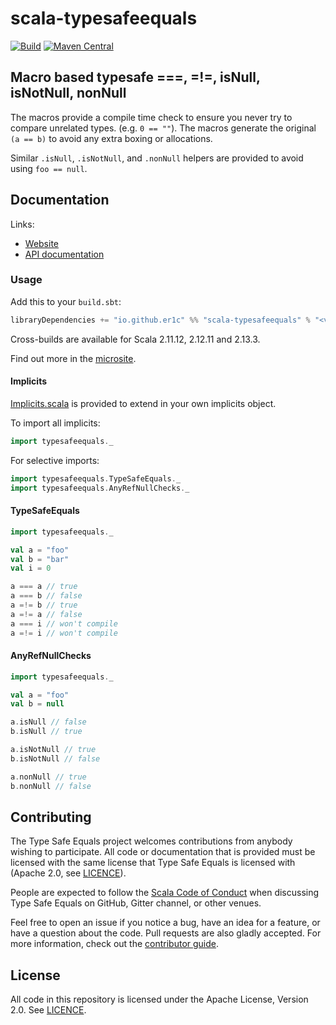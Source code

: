 # scala-typesafeequals

[![Build](https://github.com/er1c/scala-typesafeequals/workflows/Continuous%20Integration/badge.svg?branch=main)](https://github.com/er1c/scala-typesafeequals/actions?query=branch%3Amain+workflow%3A%22Continuous+Integration%22) [![Maven Central](https://maven-badges.herokuapp.com/maven-central/io.github.er1c/scala-typesafeequals_2.13/badge.svg)](https://maven-badges.herokuapp.com/maven-central/io.github.er1c/scala-typesafeequals_2.13)

## Macro based typesafe ===, =!=, isNull, isNotNull, nonNull

The macros provide a compile time check to ensure you never try to compare unrelated types. (e.g. `0 == ""`).  The macros generate the original `(a == b)` to avoid any extra boxing or allocations.

Similar `.isNull`, `.isNotNull`, and `.nonNull` helpers are provided to avoid using `foo == null`.

## Documentation

Links:

- [Website](https://er1c.github.io/scala-typesafeequals/)
- [API documentation](https://er1c.github.io/scala-typesafeequals/api/)

### Usage

Add this to your `build.sbt`:

```scala
libraryDependencies += "io.github.er1c" %% "scala-typesafeequals" % "<version>"
```

Cross-builds are available for Scala 2.11.12, 2.12.11 and 2.13.3.

Find out more in the [microsite](https://er1c.github.io/scala-typesafeequals).

#### Implicits

[Implicits.scala](core/shared/src/main/scala/typesafeequals/Implicits.scala) is provided to extend in your own implicits object.

To import all implicits:

```scala
import typesafeequals._
```

For selective imports:

```scala
import typesafeequals.TypeSafeEquals._
import typesafeequals.AnyRefNullChecks._
```

#### TypeSafeEquals

```scala
import typesafeequals._

val a = "foo"
val b = "bar"
val i = 0

a === a // true
a === b // false
a =!= b // true
a =!= a // false
a === i // won't compile
a =!= i // won't compile
```

#### AnyRefNullChecks

```scala
import typesafeequals._

val a = "foo"
val b = null

a.isNull // false
b.isNull // true

a.isNotNull // true
b.isNotNull // false

a.nonNull // true
b.nonNull // false
```

## Contributing

The Type Safe Equals project welcomes contributions from anybody wishing to participate.  All code or documentation that is provided must be licensed with the same license that Type Safe Equals is licensed with (Apache 2.0, see [LICENCE](./LICENSE.md)).

People are expected to follow the [Scala Code of Conduct](./CODE_OF_CONDUCT.md) when discussing Type Safe Equals on GitHub, Gitter channel, or other venues.

Feel free to open an issue if you notice a bug, have an idea for a feature, or have a question about the code. Pull requests are also gladly accepted. For more information, check out the [contributor guide](./CONTRIBUTING.md).

## License

All code in this repository is licensed under the Apache License, Version 2.0.  See [LICENCE](./LICENSE.md).
